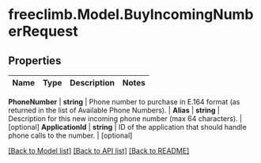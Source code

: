 # freeclimb.Model.BuyIncomingNumberRequest



## Properties

Name | Type | Description | Notes
------------ | ------------- | ------------- | -------------

**PhoneNumber** | **string** | Phone number to purchase in E.164 format (as returned in the list of Available Phone Numbers). | 
**Alias** | **string** | Description for this new incoming phone number (max 64 characters). | [optional] 
**ApplicationId** | **string** | ID of the application that should handle phone calls to the number. | [optional] 


 [[Back to Model list]](../README.md#documentation-for-models) [[Back to API list]](../README.md#documentation-for-api-endpoints) [[Back to README]](../README.md)



